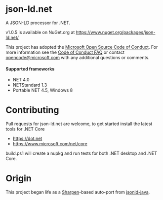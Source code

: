 json-ld.net
==========

A JSON-LD processor for .NET. 

v1.0.5 is available on NuGet.org at https://www.nuget.org/packages/json-ld.net/

This project has adopted the [Microsoft Open Source Code of Conduct](https://opensource.microsoft.com/codeofconduct/). For more information see the [Code of Conduct FAQ](https://opensource.microsoft.com/codeofconduct/faq/) or contact [opencode@microsoft.com](mailto:opencode@microsoft.com) with any additional questions or comments.

#### Supported frameworks

* NET 4.0
* NETStandard 1.3
* Portable NET 4.5, Windows 8

Contributing
=====

Pull requests for json-ld.net are welcome, to get started install the latest tools for .NET Core

* https://dot.net
* https://www.microsoft.com/net/core

build.ps1 will create a nupkg and run tests for both .NET desktop and .NET Core.


Origin
=====
This project began life as a [Sharpen][sharpen]-based auto-port from [jsonld-java][jsonld-java].

  [sharpen]: http://community.versant.com/Projects/html/projectspaces/db4o_product_design/sharpen.html
  [jsonld-java]: https://github.com/jsonld-java/jsonld-java
